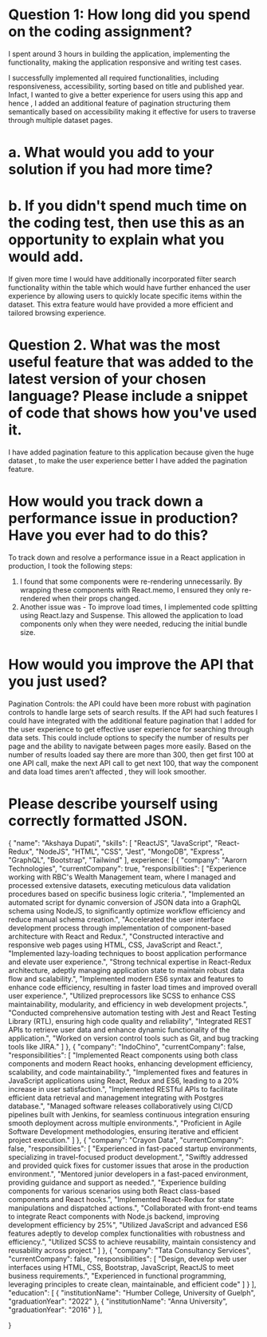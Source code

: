 # Question 1: How long did you spend on the coding assignment?

I spent around 3 hours in building the application, implementing the functionality, making the application responsive and writing test cases. 

I successfully implemented all required functionalities, including responsiveness, accessibility, sorting based on title and published year. Infact, I wanted to give a better experience for users using this app and hence , I added an additional feature of pagination structuring them semantically based on accessibility making it effective for users to traverse through multiple dataset pages. 

# a. What would you add to your solution if you had more time?
# b. If you didn't spend much time on the coding test, then use this as an opportunity to explain what you would add.

If given more time I would have additionally incorporated filter search functionality within the table which would have further enhanced the user experience by allowing users to quickly locate specific items within the dataset. This extra feature would have provided a more efficient and tailored browsing experience.

# Question 2. What was the most useful feature that was added to the latest version of your chosen language? Please include a snippet of code that shows how you've used it.

I have added pagination feature to this application because given the huge dataset , to make the user experience better I have added the pagination feature.

#  How would you track down a performance issue in production? Have you ever had to do this?

To track down and resolve a performance issue in a React application in production, I took the following steps:

1. I found that some components were re-rendering unnecessarily. By wrapping these components with React.memo, I ensured they only re-rendered when their props changed.
2. Another issue was - To improve load times, I implemented code splitting using React.lazy and Suspense. This allowed the application to load components only when they were needed, reducing the initial bundle size.

# How would you improve the API that you just used?

Pagination Controls: the API could have been more robust with pagination controls to handle large sets of search results. If the API had such features I could have integrated with the additional feature pagination that I added for the user experience to get effective user experience for searching through data sets. This could include options to specify the number of results per page and the ability to navigate between pages more easily. Based on the number of results loaded say there are more than 300, then get first 100 at one API call, make the next API call to get next 100, that way the component and data load times aren’t affected , they will look smoother.

# Please describe yourself using correctly formatted JSON.

{
  "name": "Akshaya Dupati",
  "skills": [
    "ReactJS",
    "JavaScript",
    "React-Redux",
    "NodeJS",
    "HTML",
    "CSS",
    "Jest",
    "MongoDB",
    "Express",
    "GraphQL",
    "Bootstrap",
    "Tailwind"
  ],
  experience: [
    {
      "company": "Aarorn Technologies",
      "currentCompany": true,
      "responsibilities": [
        "Experience working with RBC's Wealth Management team, where I managed and processed extensive datasets, executing meticulous data validation procedures based on specific business logic criteria.",
        "Implemented an automated script for dynamic conversion of JSON data into a GraphQL schema using NodeJS, to significantly optimize workflow efficiency and reduce manual schema creation.",
        "Accelerated the user interface development process through implementation of component-based architecture with React and Redux.",
        "Constructed interactive and responsive web pages using HTML, CSS, JavaScript and React.",
        "Implemented lazy-loading techniques to boost application performance and elevate user experience.",
        "Strong technical expertise in React-Redux architecture, adeptly managing application state to maintain robust data flow and scalability.",
        "Implemented modern ES6 syntax and features to enhance code efficiency, resulting in faster load times and improved overall user experience.",
        "Utilized preprocessors like SCSS to enhance CSS maintainability, modularity, and efficiency in web development projects.",
        "Conducted comprehensive automation testing with Jest and React Testing Library (RTL), ensuring high code quality and reliability",
        "Integrated REST APIs to retrieve user data and enhance dynamic functionality of the application.",
        "Worked on version control tools such as Git, and bug tracking tools like JIRA."
      ]
    },
    {
      "company": "IndoChino",
      "currentCompany": false,
      "responsibilities": [
        "Implemented React components using both class components and modern React hooks, enhancing development efficiency, scalability, and code maintainability.",
        "Implemented fixes and features in JavaScript applications using React, Redux and ES6, leading to a 20% increase in user satisfaction.",
        "Implemented RESTful APIs to facilitate efficient data retrieval and management integrating with Postgres database.",
        "Managed software releases collaboratively using CI/CD pipelines built with Jenkins, for seamless continuous integration ensuring smooth deployment across multiple environments.",
        "Proficient in Agile Software Development methodologies, ensuring iterative and efficient project execution."
      ]
    },
    {
      "company": "Crayon Data",
      "currentCompany": false,
      "responsibilities": [
        "Experienced in fast-paced startup environments, specializing in travel-focused product development.",
        "Swiftly addressed and provided quick fixes for customer issues that arose in the production environment.",
        "Mentored junior developers in a fast-paced environment, providing guidance and support as needed.",
        "Experience building components for various scenarios using both React class-based components and React hooks.",
        "Implemented React-Redux for state manipulations and dispatched actions.",
        "Collaborated with front-end teams to integrate React components with Node.js backend, improving development efficiency by 25%",
        "Utilized JavaScript and advanced ES6 features adeptly to develop complex functionalities with robustness and efficiency.",
        "Utilized SCSS to achieve reusability, maintain consistency and reusability across project."
      ]
    },
    {
      "company": "Tata Consultancy Services",
      "currentCompany": false,
      "responsibilities": [
        "Design, develop web user interfaces using HTML, CSS, Bootstrap, JavaScript, ReactJS to meet business requirements.",
        "Experienced in functional programming, leveraging principles to create clean, maintainable, and efficient code"
      ]
    }
  ],
  "education": [
    {
      "institutionName": "Humber College, University of Guelph",
      "graduationYear": "2022"
    },
    {
      "institutionName": "Anna University",
      "graduationYear": "2016"
    }
  ],
  
}